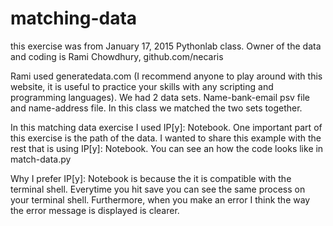 # matching-data

this exercise was from January 17, 2015 Pythonlab class. Owner of the data and coding is Rami Chowdhury, github.com/necaris 

Rami used generatedata.com (I recommend anyone to play around with this website, it is useful to practice your skills with any scripting and programming languages). We had 2 data sets. Name-bank-email psv file and name-address file. In this class we matched the two sets together.

In this matching data exercise I used IP[y]: Notebook. One important part of this exercise is the path of the data. 
I wanted to share this example with the rest that is using IP[y]: Notebook. You can see an how the code looks like in match-data.py

Why I prefer IP[y]: Notebook is because the it is compatible with the terminal shell. Everytime you hit save you can see the same process on your terminal shell. Furthermore, when you make an error I think the way the error message is displayed is clearer. 

